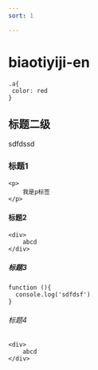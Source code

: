 ```yaml
---
sort: 1 

---
```

# biaotiyiji-en
```
.a{
 color: red
}
```
## 标题二级
sdfdssd
### 标题1
```
<p>
	我是p标签
</p>
```
#### 标题2
```
<div>
	abcd
</div>
```
##### 标题3
```
function (){
  console.log('sdfdsf')
}
```
###### 标题4
```
<div>
	abcd
</div>
```